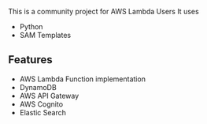This is a community project for AWS Lambda Users
It uses 
- Python
- SAM Templates
## Features

- AWS Lambda Function implementation 
- DynamoDB
- AWS API Gateway
- AWS Cognito
- Elastic Search